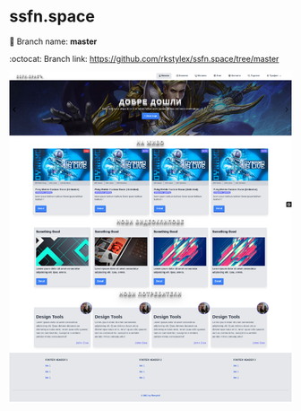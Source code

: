 # ssfn.space

:art: Branch name: **master**

:octocat: Branch link: https://github.com/rkstylex/ssfn.space/tree/master

![alt text](https://raw.githubusercontent.com/rkstylex/ssfn.space/front/assets/images/preview.png)
